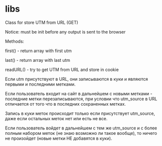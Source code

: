 libs
====
Class for store UTM from URL (GET)

Notice: must be init before any output is sent to the browser

Methods:

first() -
  return array with first utm
  
last() -
  return array with last utm
  
readURL() -
  try to get UTM from URL and store in cookie

Если utm присутствуют в URL, они записываются в куки и являются первыми и последними метками.

Если пользователь входит на сайт в дальнейшем с новыми метками - последние метки перезаписываются, при условии что utm_source в URL отличается от того что в последних сохраненных метках.

Запись в куки меток происходит только если присутствует utm_source, даже если остальных меток нет или есть не все.

Если пользователь войдет в дальнейшем с тем же utm_source и с более полным набором меток (не знаю возможно ли такое вообще), то ничего не произойдет (новые метки НЕ добавятся в куки).
